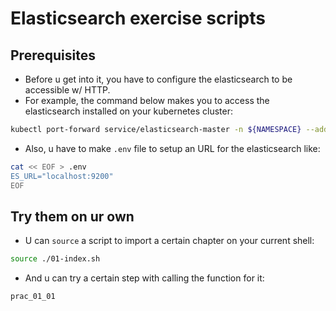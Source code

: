 # Elasticsearch exercise scripts

## Prerequisites

- Before u get into it, you have to configure the elasticsearch to be accessible w/ HTTP.
- For example, the command below makes you to access the elasticsearch installed on your kubernetes cluster:


```bash
kubectl port-forward service/elasticsearch-master -n ${NAMESPACE} --address 0.0.0.0 29200:9200
```

- Also, u have to make `.env` file to setup an URL for the elasticsearch like:

```bash
cat << EOF > .env
ES_URL="localhost:9200"
EOF
```

## Try them on ur own

- U can `source` a script to import a certain chapter on your current shell:

```bash
source ./01-index.sh
```

- And u can try a certain step with calling the function for it:

```bash
prac_01_01
```
